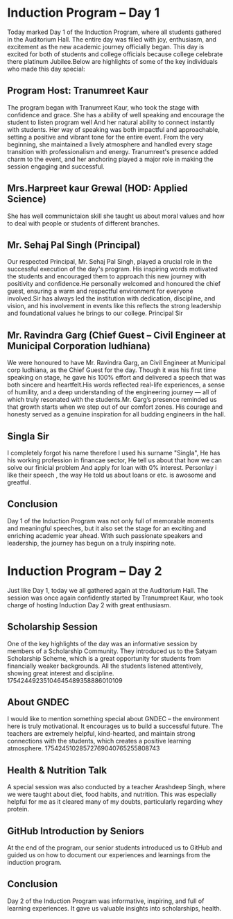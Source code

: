 
# Induction Program – Day 1
Today marked Day 1 of the Induction Program, where all students gathered in the Auditorium Hall.
The entire day was filled with joy, enthusiasm, and excitement as the new academic journey officially began. This day is excited for both of students and college officials because college celebrate there platinum Jubilee.Below are highlights of some of the key individuals who made this day special:

## Program Host: Tranumreet Kaur
The program began with Tranumreet Kaur, who took the stage with confidence and grace. She has a ability of well speaking and encourage the student to listen program well And her natural ability to connect instantly with students.
Her way of speaking was both impactful and approachable, setting a positive and vibrant tone for the entire event. From the very beginning, she maintained a lively atmosphere and handled every stage transition with professionalism and energy.
Tranumreet's presence added charm to the event, and her anchoring played a major role in making the session engaging and successful.

## Mrs.Harpreet kaur Grewal (HOD: Applied Science)
She has well communictaion skill she taught us about moral values and how to deal with people or students of different branches.



## Mr. Sehaj Pal Singh (Principal)
Our respected Principal, Mr. Sehaj Pal Singh, played a crucial role in the successful execution of the day's program. His inspiring words motivated the students and encouraged them to approach this new journey with positivity and confidence.He personally welcomed and honoured the chief guest, ensuring a warm and respectful environment for everyone involved.Sir has always led the institution with dedication, discipline, and vision, and his involvement in events like this reflects the strong leadership and foundational values he brings to our college. Principal Sir

## Mr. Ravindra Garg (Chief Guest – Civil Engineer at Municipal Corporation ludhiana)
We were honoured to have Mr. Ravindra Garg, an Civil Engineer at Municipal corp ludhiana, as the Chief Guest for the day. Though it was his first time speaking on stage, he gave his 100% effort and delivered a speech that was both sincere and heartfelt.His words reflected real-life experiences, a sense of humility, and a deep understanding of the engineering journey — all of which truly resonated with the students.Mr. Garg’s presence reminded us that growth starts when we step out of our comfort zones. His courage and honesty served as a genuine inspiration for all budding engineers in the hall.

## Singla Sir
I completely forgot his name therefore I used his surname "Singla", He has his working profession in financae sector, He tell us about that how we can solve our finicial problem And apply for loan with 0% interest. Personlay i like their speech , the way He told us about loans or etc. is awosome and greatful.

## Conclusion
Day 1 of the Induction Program was not only full of memorable moments and meaningful speeches, but it also set the stage for an exciting and enriching academic year ahead. With such passionate speakers and leadership, the journey has begun on a truly inspiring note.

# Induction Program – Day 2
Just like Day 1, today we all gathered again at the Auditorium Hall. The session was once again confidently started by Tranumpreet Kaur, who took charge of hosting Induction Day 2 with great enthusiasm.

## Scholarship Session
One of the key highlights of the day was an informative session by members of a Scholarship Community. They introduced us to the Satyam Scholarship Scheme, which is a great opportunity for students from financially weaker backgrounds. All the students listened attentively, showing great interest and discipline. 17542449235104645489358886010109

## About GNDEC
I would like to mention something special about GNDEC – the environment here is truly motivational. It encourages us to build a successful future. The teachers are extremely helpful, kind-hearted, and maintain strong connections with the students, which creates a positive learning atmosphere. 17542451028572769040765255808743

## Health & Nutrition Talk
A special session was also conducted by a teacher Arashdeep Singh, where we were taught about diet, food habits, and nutrition.
This was especially helpful for me as it cleared many of my doubts, particularly regarding whey protein.

## GitHub Introduction by Seniors
At the end of the program, our senior students introduced us to GitHub and guided us on how to document our experiences and learnings from the induction program.

## Conclusion
Day 2 of the Induction Program was informative, inspiring, and full of learning experiences. It gave us valuable insights into scholarships, health.
